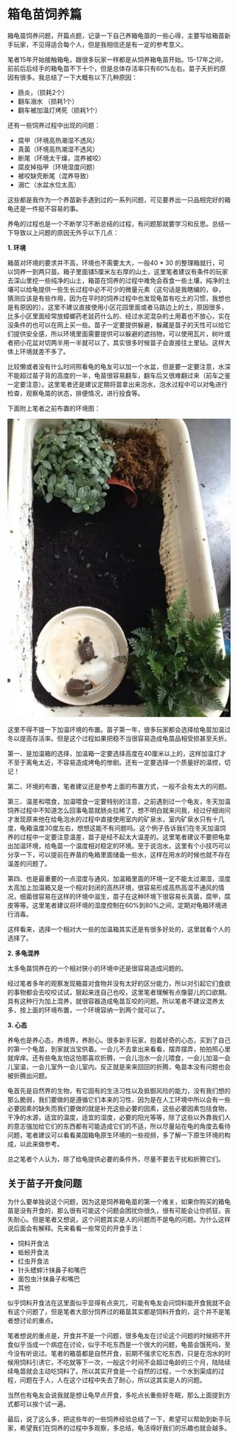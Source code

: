 # 箱龟苗饲养篇

<page-tags text="发布于：2021-09-11"></page-tags>

箱龟苗饲养问题，开篇点题，记录一下自己养箱龟苗的一些心得，主要写给箱苗新手玩家，不见得适合每个人，但是我相信还是有一定的参考意义。

笔者15年开始接触箱龟，跟很多玩家一样都是从饲养箱龟苗开始。15-17年之间，前前后后经手的箱龟苗不下十个，但是总体存活率只有60%左右。苗子夭折的原因有很多。我总结了一下大概有以下几种原因：

* 肠炎，（损耗2个）
* 翻车溺水 （损耗1个）
* 翻车被加温灯烤死（损耗1个）

还有一些饲养过程中出现的问题：

* 腐甲（环境高热潮湿不透风）
* 真菌（环境高热潮湿不透风）
* 断尾（环境太干燥，混养被咬）
* 腐皮掉指甲（环境湿度问题）
* 被咬缺壳断尾（混养导致）
* 溺亡（水盆水位太高）

这些都是我作为一个养苗新手遇到过的一系列问题，可见要养出一只品相完好的箱龟还是一件挺不容易的事。

养龟的过程也是一个不断学习不断总结的过程，有问题那就要学习和反思。总结一下导致以上问题的原因无外乎以下几点：

**1. 环境**

箱苗对环境的要求并不高，环境也不需要太大，一般40 * 30 的整理箱就行，可以饲养一到两只苗。箱子里面铺5厘米左右厚的山土，这里笔者建议有条件的玩家去深山里挖一些纯净的山土，箱苗在饲养的过程中难免会吞食一些土壤，纯净的土壤可以给龟提供一些生长过程中必不可少的微量元素（这句话是我瞎编的，😄，猜测应该是有些作用，因为在平时的饲养过程中也发现龟苗有吃土的习惯，我想也是有原因的）。这里不建议直接使用小区花园里面或者马路边上的土，原因很多，比多小区里面经常放蟑螂药老鼠药什么的、经过水泥混杂的土用着也不放心，实在没条件的也可以在网上买一些。苗子一定要提供躲避，躲藏是苗子的天性可以给它们提供安全感，所以环境里面需要提供可以躲避的遮挡物，可以使用瓦片，树叶或者把小花盆对切两半用一半就可以了，其实很多时候苗子会直接往土里钻。这样大体上环境就差不多了。

比较懒或者没有什么时间照看龟的龟友可以加一个水盆，但是要一定要注意，水深不能超过苗子背的高度的一半，龟苗很容易翻车，翻车后又很难翻过来（前车之鉴一定要注意）。这里笔者还是建议定期将苗拿出来泡水，泡水过程中可以对龟进行检查，观察龟苗的状态，排便情况，进行投食等。

下面附上笔者之前布置的环境图：

<image-container>
 <img src="./WechatIMG96.jpeg"/>
</image-container>
<image-description text="2015年的老图，已经糊得看不清楚了，😂"/>

这里不得不提一下加温环境的布置。苗子第一年，很多玩家都会选择给龟苗加温过冬以提高存活率。但是这个过程如果把稳不当很容易造成龟苗品相受损甚至夭折。

第一、是加温箱的选择，加温箱一定要选择高度在40厘米以上的，这样加温灯才不至于离龟太近，不容易造成烤龟的惨剧。还有一定要选择一个质量好的温控，切记！

第二、环境的布置，笔者建议还是参考上面的布置方式，一般不会有太大的问题。

第三、温差和喂食，加温喂食一定要特别的注意，之前遇到过一个龟友，冬天加温饲养过程中不知道怎么回事龟苗就肠炎拉稀了，想不明白就来问我，经过仔细询问才发现原来他在给龟泡水的过程中直接使用室内的矿泉水，室内矿泉水只有十几度，龟箱温度30度左右，想想这能不有问题吗。这个例子告诉我们在冬天加温饲养的过程中一定要注意温差，苗子是经不起太大温差的。这里笔者建议不要把龟拿出加温环境，给龟苗一个温度相对稳定的环境。至于说泡水，这里有个小技巧可以分享一下，可以提前在养苗的龟箱里面储备一些水，这样在用水的时候也就不存在温差的问题了。

第四、也是最重要的一点湿度与通风，加温箱里面的环境一定不能太过潮湿，湿度太高加上加温箱又是一个相对封闭的高热环境，很容易形成高热高湿不通风的情况，细菌很容易在这样的环境中滋生，苗子在这种环境下很容易长真菌，腐甲，腐皮等等。这里笔者建议将环境的湿度控制在60%到80%之间，定期对龟箱环境进行消毒。

这样看来，选择一个相对大一些的加温箱其实还是有很多好处的，这里就看个人的选择了。

**2. 多龟混养**

太多龟苗饲养在的一个相对狭小的环境中还是很容易造成问题的。

经过笔者多年的观察发现箱苗对食物并没有太好的区分能力，所以对引起它们食欲的事物都会去咬咬试试，狠起来连自己也咬，这里笔者理解有点像婴儿的口欲期。具有这种行为加上混养，就很容器造成龟苗互咬的问题。所以笔者不建议混养太多，按上面的环境布置，一个环境容纳一到两个就可以了。

**3. 心态**

养龟也是养心态，养境界，养耐心。很多新手玩家，抱着好奇的心态，买到了自己的第一个龟苗，到家就当宝供着。一会儿不去拿出来看看，摆弄摆弄，拍拍照心里就痒痒。还有些龟友怕这怕那喜欢折腾，一会儿泡水一会儿喂食，一会儿加温一会儿室温，一会儿室外一会儿室内。反正就是来来回回的折腾，龟苗本没有问题也会被折腾出问题。

龟首先是自然界的生物，有它固有的生活习性以及抵御风险的能力，没有我们想的那么脆弱，我们要做的是遵循它们本来的习性，因为是在人工环境中所以会有一些必要因素的缺失而我们要做的就是补充这些必要的因素，这些必要因素包括食物，干净的水源，适宜的温度，适宜的湿度，必要的阳光等等，除了这些以外靠我们人的意志强加给它们的东西都有可能造成它们的不适，所以尽量站在龟的角度去看待问题，笔者建议可以看看美国箱龟原生环境的一些视频，多了解一下原生环境的构成，以此来做参考。

总之笔者个人认为，除了给龟提供必要的条件外，尽量不要去干扰和折腾它们。

## 关于苗子开食问题

为什么要单独说这个问题，因为这是饲养箱龟苗的第一个难关，如果你购买的箱龟苗是没有开食的，那么很有可能这个问题会困扰你很久，很有可能会让你抓狂，丧失耐心。但是笔者又想说，这个问题其实是人的问题而不是龟的问题。为什么这样说后面会有解释。先来看看一些常见的开食手法：

* 饲料开食法
* 蚯蚓开食法
* 红虫开食法
* 针头蟋蟀汁抹鼻子和嘴巴
* 面包虫汁抹鼻子和嘴巴
* 其他

似乎饲料开食法在这里面似乎显得有点突兀，可能有龟友会问饲料能开食我就不会有这个问题了，但是笔者大部分饲养过的箱苗其实都是饲料开食的，这个并不是笔者想讨论的重点。

笔者想说的重点是，开食并不是一个问题，很多龟友在讨论这个问题的时候把不开食似乎当成一个病症在讨论，似乎不吃东西是一个很大的问题，龟苗会饿死吗，至今没有听说过。笔者的箱苗都是自然开食，前期不强求它吃东西，只是在泡水的时候用饲料引诱它，不吃就等下一次，一般这个时间不会超过龟龄的三个月，陆陆续续龟苗就会主动吃饲料了。所以其实开食是一个自然的过程，一个水到渠成的过程，问题在于人，人在这个过程中失去了耐心，所以这其实是人的问题。

当然也有龟友会说我就是想让龟早点开食，多吃点长重些好冬眠，那么上面提到方式都可以挨个试一遍。

最后，说了这么多，把这些年的一些饲养经验总结了一下，希望可以帮助到新手玩家，希望我们在饲养的过程中多观察，多总结，龟活得好我们的乐趣也就会越多。
